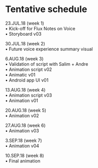 # Tentative schedule

23.JUL.18 (week 1) <br>
• Kick-off for Flux Notes on Voice <br>
• Storyboard v03

30.JUL.18 (week 2) <br>
• Future voice experience summary visual 

6.AUG.18 (week 3) <br>
• Validation of script with Salim + Andre <br>
• Animation script v02 <br>
• Animatic v01 <br>
• Android app UI v01

13.AUG.18 (week 4) <br>
• Animation script v03 <br>
• Animation v01

20.AUG.18 (week 5) <br>
• Animation v02

27.AUG.18 (week 6) <br>
• Animation v03

3.SEP.18 (week 7) <br>
• Animation v04

10.SEP.18 (week 8) <br>
• Final animation 
